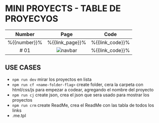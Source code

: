 # MINI PROYECTS - TABLE DE PROYECYOS

|    Number    |      Page       |      Code       |
| :----------: | :-------------: | :-------------: |
| %{{number}}% | %{{link_page}}% | %{{link_code}}% |
|     # 01     |  ![navbar](.)   | %{{link_code}}% |

## USE CASES

-   `npm run dev` mirar los proyectos en lista
-   `npm run cf <name-folder-flag>` create folder, cera la carpeta con html/css/js para empezar a codear, agregando el nombre del proyecto
-   `npm run cj` create json, crea el json que sera usado para mostrar los proyectos
-   `npm run crm` create ReadMe, crea el ReadMe con las tabla de todos los links
-   .me.tpl
